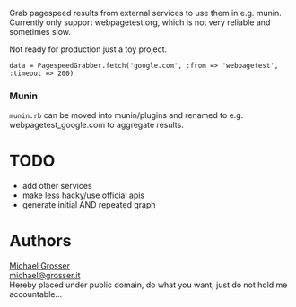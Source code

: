Grab pagespeed results from external services to use them in e.g. munin.<br/>
Currently only support webpagetest.org, which is not very reliable and sometimes slow.

Not ready for production just a toy project.

    data = PagespeedGrabber.fetch('google.com', :from => 'webpagetest', :timeout => 200)

### Munin
`munin.rb` can be moved into munin/plugins and renamed to e.g. webpagetest_google.com to aggregate results.

TODO
====
 - add other services
 - make less hacky/use official apis
 - generate initial AND repeated graph

Authors
=======
[Michael Grosser](http://grosser.it)<br/>
michael@grosser.it<br/>
Hereby placed under public domain, do what you want, just do not hold me accountable...
